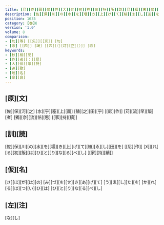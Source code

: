 ```yaml
---
title: [尼][作][頭][句][并][大][伴][宿][祢][家][持][所][誂][尼][續][末][句][等][和][歌][一][首]
description: [佐][保][川][の][水][を][堰][き][上][げ][て][植][ゑ][し][田][を] [[尼][作]] [刈][れ][る][初][飯][は][ひ][と][り][な][る][べ][し] [[家][持][續]]
position: 1635
category: [巻]8
version: '1.0'
volume: 8
comparison:
- [句][等] [[矢]][[京]] [句]
- [歌] [[西]] [謌] [[西][（][訂][正][）]] [歌]
keywords:
- [秋][相][聞]
- [作][者][：][尼]
- [大][伴][家][持]
- [連][歌]
- [地][名]
- [奈][良]
---
```


## [原][文]

[佐][保][河][之] [水][乎][塞][上][而] [殖][之][田][乎] [[尼][作]] [苅][流][早][飯][者] [獨][奈][流][倍][思] [[家][持][續]]

## [訓][読]

[佐][保][川][の][水][を][堰][き][上][げ][て][植][ゑ][し][田][を] [[尼][作]] [刈][れ][る][初][飯][は][ひ][と][り][な][る][べ][し] [[家][持][續]]

## [仮][名]

[さ][ほ][が][は][の] [み][づ][を][せ][き][あ][げ][て] [う][ゑ][し][た][を] [か][れ][る][は][つ][い][ひ][は] [ひ][と][り][な][る][べ][し]

## [左][注]

[な][し]
